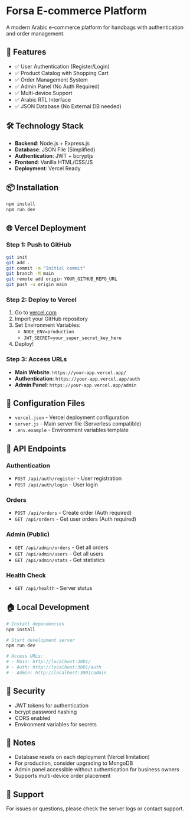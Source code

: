 # Forsa E-commerce Platform

A modern Arabic e-commerce platform for handbags with authentication and order management.

## 🚀 Features

- ✅ User Authentication (Register/Login)
- ✅ Product Catalog with Shopping Cart
- ✅ Order Management System
- ✅ Admin Panel (No Auth Required)
- ✅ Multi-device Support
- ✅ Arabic RTL Interface
- ✅ JSON Database (No External DB needed)

## 🛠️ Technology Stack

- **Backend**: Node.js + Express.js
- **Database**: JSON File (Simplified)
- **Authentication**: JWT + bcryptjs
- **Frontend**: Vanilla HTML/CSS/JS
- **Deployment**: Vercel Ready

## 📦 Installation

```bash
npm install
npm run dev
```

## 🌐 Vercel Deployment

### Step 1: Push to GitHub
```bash
git init
git add .
git commit -m "Initial commit"
git branch -M main
git remote add origin YOUR_GITHUB_REPO_URL
git push -u origin main
```

### Step 2: Deploy to Vercel
1. Go to [vercel.com](https://vercel.com)
2. Import your GitHub repository
3. Set Environment Variables:
   - `NODE_ENV=production`
   - `JWT_SECRET=your_super_secret_key_here`
4. Deploy!

### Step 3: Access URLs
- **Main Website**: `https://your-app.vercel.app/`
- **Authentication**: `https://your-app.vercel.app/auth`
- **Admin Panel**: `https://your-app.vercel.app/admin`

## 🔧 Configuration Files

- `vercel.json` - Vercel deployment configuration
- `server.js` - Main server file (Serverless compatible)
- `.env.example` - Environment variables template

## 📱 API Endpoints

### Authentication
- `POST /api/auth/register` - User registration
- `POST /api/auth/login` - User login

### Orders
- `POST /api/orders` - Create order (Auth required)
- `GET /api/orders` - Get user orders (Auth required)

### Admin (Public)
- `GET /api/admin/orders` - Get all orders
- `GET /api/admin/users` - Get all users
- `GET /api/admin/stats` - Get statistics

### Health Check
- `GET /api/health` - Server status

## 🏠 Local Development

```bash
# Install dependencies
npm install

# Start development server
npm run dev

# Access URLs:
# - Main: http://localhost:3001/
# - Auth: http://localhost:3001/auth
# - Admin: http://localhost:3001/admin
```

## 🔐 Security

- JWT tokens for authentication
- bcrypt password hashing
- CORS enabled
- Environment variables for secrets

## 📝 Notes

- Database resets on each deployment (Vercel limitation)
- For production, consider upgrading to MongoDB
- Admin panel accessible without authentication for business owners
- Supports multi-device order placement

## 🤝 Support

For issues or questions, please check the server logs or contact support.
